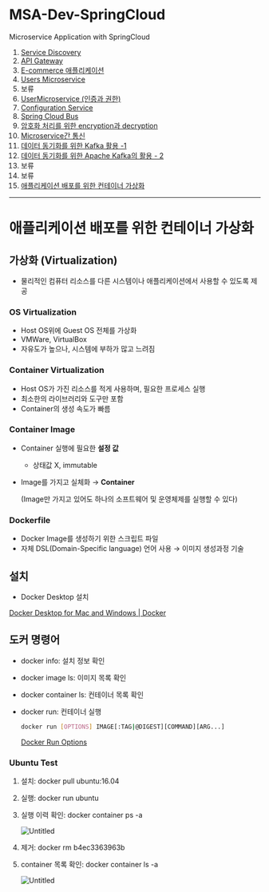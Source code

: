 # MSA-Dev-SpringCloud
Microservice Application with SpringCloud


1. [Service Discovery](https://www.notion.so/1-Service-Discovery-0ce760370a4745049a6cb7d533c08a41)
2. [API Gateway](https://www.notion.so/2-API-Gateway-Service-6067ff34af334b68b62bb31727513302)
3. [E-commerce 애플리케이션](https://www.notion.so/3-E-commerce-ef080a18f84442338e1e7fe2aa22d457)
4. [Users Microservice](https://www.notion.so/4-Users-Microservice-0b81b862fd8541cbb37a5a5d9ec48374)
5. 보류
6. [UserMicroservice (인증과 권한)](https://www.notion.so/6-UserMicroservice-a56d8c61c3c64cde83b800e6cd7a31ca)
7. [Configuration Service](https://www.notion.so/7-Configuration-Service-fbedb62c4e1f45beb6d10a8d8a8476a7)
8. [Spring Cloud Bus](https://www.notion.so/4-Users-Microservice-0b81b862fd8541cbb37a5a5d9ec48374)
9. [암호화 처리를 위한 encryption과 decryption](https://www.notion.so/9-encryption-decryption-114a825c3d7042eb8580ba2534f7776a)
10. [Microservice간 통신 ](https://www.notion.so/10-Microservice-d78b2cce4b8e45cb8bcc12331b422625)
11. [데이터 동기화를 위한 Kafka 활용 -1](https://www.notion.so/11-Kafka-1-65a2e138848f4cc2bdcca61306ca59f0)
12. [데이터 동기화를 위한 Apache Kafka의 활용 - 2](https://www.notion.so/12-Apache-Kafka-2-41891d89afb946e3828c795b3232fd91)
13. 보류
14. 보류
15. [애플리케이션 배포를 위한 컨테이너 가상화](https://www.notion.so/15-8b44db4f71c248f3a52f19f0a04083cf)




----------------

# 애플리케이션 배포를 위한 컨테이너 가상화 


## 가상화 (Virtualization)

- 물리적인 컴퓨터 리소스를 다른 시스템이나 애플리케이션에서 사용할 수 있도록 제공

### OS Virtualization

- Host OS위에 Guest OS 전체를 가상화
- VMWare, VirtualBox
- 자유도가 높으나, 시스템에 부하가 많고 느려짐

### Container Virtualization

- Host OS가 가진 리소스를 적게 사용하며, 필요한 프로세스 실행
- 최소한의 라이브러리와 도구만 포함
- Container의 생성 속도가 빠름

### Container Image

- Container 실행에 필요한 **설정 값**
    - 상태값 X, immutable
- Image를 가지고 실체화 → **Container**

    (Image만 가지고 있어도 하나의 소프트웨어 및 운영체제를 실행할 수 있다)

### Dockerfile

- Docker Image를 생성하기 위한 스크립트 파일
- 자체 DSL(Domain-Specific language) 언어 사용 → 이미지 생성과정 기술

## 설치

- Docker Desktop 설치

[Docker Desktop for Mac and Windows | Docker](https://www.docker.com/products/docker-desktop)

## 도커 명령어

- docker info: 설치 정보 확인
- docker image ls: 이미지 목록 확인
- docker container ls: 컨테이너 목록 확인
- docker run: 컨테이너 실행

    ```bash
    docker run [OPTIONS] IMAGE[:TAG|@DIGEST][COMMAND][ARG...]
    ```

     

    [Docker Run Options](https://www.notion.so/5a15209bfe764f0681d62d445f2ef621)

### Ubuntu Test

1. 설치: docker pull ubuntu:16.04
2. 실행: docker run ubuntu
3. 실행 이력 확인: docker container ps -a

    ![Untitled](https://s3-us-west-2.amazonaws.com/secure.notion-static.com/c3c2538a-a65b-43e2-af02-ed1f238bd311/Untitled.png)

4. 제거: docker rm b4ec3363963b
5. container 목록 확인: docker container ls -a

    ![Untitled](https://s3-us-west-2.amazonaws.com/secure.notion-static.com/265a3b0f-8d21-4bc3-9a70-181a65d602ca/Untitled.png)
